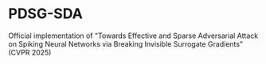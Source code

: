 # PDSG-SDA
Official implementation of "Towards Effective and Sparse Adversarial Attack on Spiking Neural Networks via Breaking Invisible Surrogate Gradients" (CVPR 2025)
